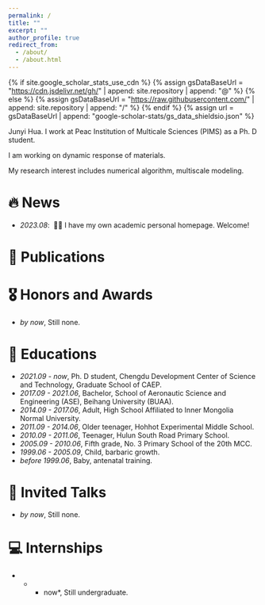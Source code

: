 ```yaml
---
permalink: /
title: ""
excerpt: ""
author_profile: true
redirect_from: 
  - /about/
  - /about.html
---
```


{% if site.google_scholar_stats_use_cdn %}
{% assign gsDataBaseUrl = "https://cdn.jsdelivr.net/gh/" | append: site.repository | append: "@" %}
{% else %}
{% assign gsDataBaseUrl = "https://raw.githubusercontent.com/" | append: site.repository | append: "/" %}
{% endif %}
{% assign url = gsDataBaseUrl | append: "google-scholar-stats/gs_data_shieldsio.json" %}

<span class='anchor' id='about-me'></span>

Junyi Hua. I work at Peac Institution of Multicale Sciences (PIMS) as a Ph. D student.

I am working on dynamic response of materials.

My research interest includes numerical algorithm, multiscale modeling.


# 🔥 News
- *2023.08*: &nbsp;🎉🎉 I have my own academic personal homepage. Welcome!

# 📝 Publications 


# 🎖 Honors and Awards
- *by now*, Still none.

# 📖 Educations
- *2021.09 - now*, Ph. D student, Chengdu Development Center of Science and Technology, Graduate School of CAEP.
- *2017.09 - 2021.06*, Bachelor, School of Aeronautic Science and Engineering (ASE), Beihang University (BUAA).
- *2014.09 - 2017.06*, Adult, High School Affiliated to Inner Mongolia Normal University.
- *2011.09 - 2014.06*, Older teenager, Hohhot Experimental Middle School.
- *2010.09 - 2011.06*, Teenager, Hulun South Road Primary School.
- *2005.09 - 2010.06*, Fifth grade, No. 3 Primary School of the 20th MCC.
- *1999.06 - 2005.09*, Child, barbaric growth.
- *before 1999.06*, Baby, antenatal training.

# 💬 Invited Talks
- *by now*, Still none.

# 💻 Internships
- * - now*, Still undergraduate.
